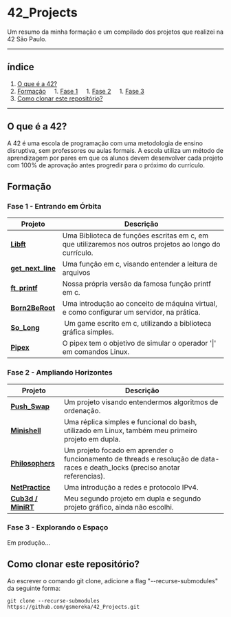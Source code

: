 # 42_Projects

Um resumo da minha formação e um compilado dos projetos que realizei na 42 São Paulo.

*******

## índice

1. [O que é a 42?](#1)
1. [Formação](#1.5)
    1. [Fase 1](#2)
    1. [Fase 2](#3)
    1. [Fase 3](#4)
1. [Como clonar este repositório?](#5)

*******

<div id='1'/>

## O que é a 42?

A 42 é uma escola de programação com uma metodologia de ensino disruptiva, sem professores ou aulas formais. A escola utiliza um método de aprendizagem por pares em que os alunos devem desenvolver cada projeto com 100% de aprovação antes progredir para o próximo do currículo.

<div id='1.5'/>

## Formação

<div id='2'/>

### Fase 1 - Entrando em Órbita

| Projeto | Descrição |
| --- | ---|
| **[Libft](https://github.com/gsmereka/Libtf)** | Uma Biblioteca de funções escritas em c, em que utilizaremos nos outros projetos ao longo do currículo. |
| **[get_next_line](https://github.com/gsmereka/get_next_line)** | Uma função em c, visando entender a leitura de arquivos |
| **[ft_printf](https://github.com/gsmereka/ft_printf)** | Nossa própria versão da famosa função printf em c. |
| **[Born2BeRoot](https://github.com/gsmereka/born2beroot)** | Uma introdução ao conceito de máquina virtual, e como configurar um servidor, na prática. |
| **[So_Long](https://github.com/gsmereka/So_long)** |  Um game escrito em c, utilizando a biblioteca gráfica simples. |
| **[Pipex](https://github.com/gsmereka/Pipex)** | O pipex tem o objetivo de simular o operador '\|' em comandos Linux. |

<div id='3'/>

### Fase 2 - Ampliando Horizontes

| Projeto | Descrição |
| --- | ---|
| **[Push_Swap](https://github.com/gsmereka/push_swap)** | Um projeto visando entendermos algoritmos de ordenação.
| **[Minishell](https://github.com/gsmereka/Minishell)** | Uma réplica simples e funcional do bash, utilizado em Linux, também meu primeiro projeto em dupla. |
| **[Philosophers](https://github.com/gsmereka/Philosophers)** | Um projeto focado em aprender o funcionamento de threads e resolução de data-races e death_locks (preciso anotar referencias). |
| **[NetPractice](https://github.com/gsmereka/netpractice)** | Uma introdução a redes e protocolo IPv4. |
| **[Cub3d / MiniRT](https://github.com/gsmereka/minirt)** | Meu segundo projeto em dupla e segundo projeto gráfico, ainda não escolhi. |

<div id='4'/>

### Fase 3 - Explorando o Espaço

Em produção...

<div id='5'/>

## Como clonar este repositório?

Ao escrever o comando git clone, adicione a flag "--recurse-submodules" da seguinte forma:<br>

`git clone --recurse-submodules https://github.com/gsmereka/42_Projects.git`
